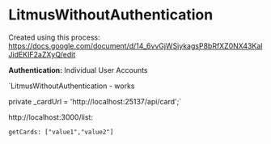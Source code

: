 # LitmusWithoutAuthentication

Created using this process: https://docs.google.com/document/d/14_6vvGjWSiykagsP8bRfXZ0NX43KalJidEKIF2aZXyQ/edit

**Authentication:** Individual User Accounts

`LitmusWithoutAuthentication - works

private _cardUrl = 'http://localhost:25137/api/card';`
    
http://localhost:3000/list:

`getCards: ["value1","value2"]`
